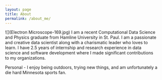 ```yaml
---
layout: page
title: About
permalink: /about_me/
---
```




![](Electron Microscope-169.jpg)
I am a recent Computational Data Science and Physics graduate from Hamline University in St. Paul. I am a passionate and creative data scientist along with a charismatic leader who loves to learn. I have 2.5 years of internship and research experience in data science and software development where I made significant contributions to my organizations.

Personal - I enjoy being outdoors, trying new things, and am unfortunately a die hard Minnesota sports fan.
